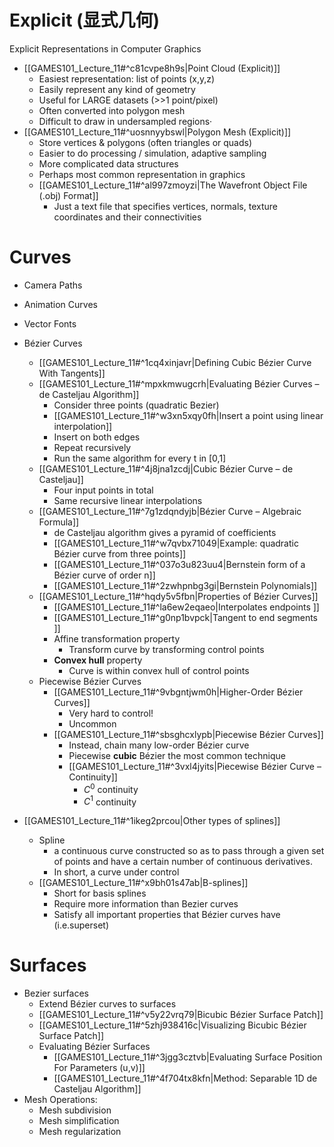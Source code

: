 
# Explicit (显式几何)

Explicit Representations in Computer Graphics

- [[GAMES101_Lecture_11#^c81cvpe8h9s|Point Cloud (Explicit)]]
	- Easiest representation: list of points (x,y,z)
	- Easily represent any kind of geometry
	- Useful for LARGE datasets (>>1 point/pixel)
	- Often converted into polygon mesh
	- Difficult to draw in undersampled regions·
- [[GAMES101_Lecture_11#^uosnnyybswl|Polygon Mesh (Explicit)]]
	- Store vertices & polygons (often triangles or quads)
	- Easier to do processing / simulation, adaptive sampling
	- More complicated data structures
	- Perhaps most common representation in graphics
	- [[GAMES101_Lecture_11#^al997zmoyzi|The Wavefront Object File (.obj) Format]]
		- Just a text file that specifies vertices, normals, texture coordinates and their connectivities


# Curves

- Camera Paths
- Animation Curves
- Vector Fonts

- Bézier Curves
	- [[GAMES101_Lecture_11#^1cq4xinjavr|Defining Cubic Bézier Curve With Tangents]]
	- [[GAMES101_Lecture_11#^mpxkmwugcrh|Evaluating Bézier Curves – de Casteljau Algorithm]]
		- Consider three points (quadratic Bezier)  
		- [[GAMES101_Lecture_11#^w3xn5xqy0fh|Insert a point using linear interpolation]]
		- Insert on both edges
		- Repeat recursively
		- Run the same algorithm for every t in [0,1]
	- [[GAMES101_Lecture_11#^4j8jna1zcdj|Cubic Bézier Curve – de Casteljau]]
		- Four input points in total
		- Same recursive linear interpolations
	- [[GAMES101_Lecture_11#^7g1zdqndyjb|Bézier Curve – Algebraic Formula]]
		- de Casteljau algorithm gives a pyramid of coefficients
		- [[GAMES101_Lecture_11#^w7qvbx71049|Example: quadratic Bézier curve from three points]]
		- [[GAMES101_Lecture_11#^037o3u823uu4|Bernstein form of a Bézier curve of order n]]
		- [[GAMES101_Lecture_11#^2zwhpnbg3gi|Bernstein Polynomials]]
	- [[GAMES101_Lecture_11#^hqdy5v5fbn|Properties of Bézier Curves]]
		- [[GAMES101_Lecture_11#^la6ew2eqaeo|Interpolates endpoints ]]
		- [[GAMES101_Lecture_11#^g0np1bvpck|Tangent to end segments ]]
		- Affine transformation property
			- Transform curve by transforming control points
		- **Convex hull** property
			- Curve is within convex hull of control points
	- Piecewise Bézier Curves
		- [[GAMES101_Lecture_11#^9vbgntjwm0h|Higher-Order Bézier Curves]]
			- Very hard to control!
			- Uncommon
		- [[GAMES101_Lecture_11#^sbsghcxlypb|Piecewise Bézier Curves]]
			- Instead, chain many low-order Bézier curve
			- Piecewise **cubic** Bézier the most common technique
			- [[GAMES101_Lecture_11#^3vxl4jyits|Piecewise Bézier Curve – Continuity]]
				- $C^0$ continuity 
				- $C^1$ continuity 
- [[GAMES101_Lecture_11#^1ikeg2prcou|Other types of splines]]
	- Spline
		- a continuous curve constructed so as to pass through a given set of points and have a certain number of continuous derivatives.
		- In short, a curve under control
	- [[GAMES101_Lecture_11#^x9bh01s47ab|B-splines]]
		- Short for basis splines
		- Require more information than Bezier curves
		- Satisfy all important properties that Bézier curves have (i.e.superset)

# Surfaces

- Bezier surfaces
	- Extend Bézier curves to surfaces
	- [[GAMES101_Lecture_11#^v5y22vrq79|Bicubic Bézier Surface Patch]]
	- [[GAMES101_Lecture_11#^5zhj938416c|Visualizing Bicubic Bézier Surface Patch]]
	- Evaluating Bézier Surfaces
		- [[GAMES101_Lecture_11#^3jgg3cztvb|Evaluating Surface Position For Parameters (u,v)]]
		- [[GAMES101_Lecture_11#^4f704tx8kfn|Method: Separable 1D de Casteljau Algorithm]]
- Mesh Operations:
	- Mesh subdivision
	- Mesh simplification
	- Mesh regularization

